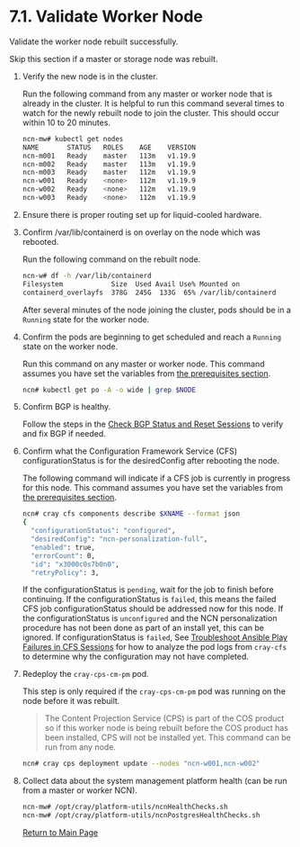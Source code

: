 # 7.1. Validate Worker Node

Validate the worker node rebuilt successfully.

Skip this section if a master or storage node was rebuilt.

1. Verify the new node is in the cluster.

      Run the following command from any master or worker node that is already in the cluster. It is helpful to run this command several times to watch for the newly rebuilt node to join the cluster. This should occur within 10 to 20 minutes.

      ```bash
      ncn-mw# kubectl get nodes
      NAME       STATUS   ROLES    AGE    VERSION
      ncn-m001   Ready    master   113m   v1.19.9
      ncn-m002   Ready    master   113m   v1.19.9
      ncn-m003   Ready    master   112m   v1.19.9
      ncn-w001   Ready    <none>   112m   v1.19.9
      ncn-w002   Ready    <none>   112m   v1.19.9
      ncn-w003   Ready    <none>   112m   v1.19.9
      ```

1. Ensure there is proper routing set up for liquid-cooled hardware.

1. Confirm /var/lib/containerd is on overlay on the node which was rebooted.

    Run the following command on the rebuilt node.

    ```bash
    ncn-w# df -h /var/lib/containerd
    Filesystem            Size  Used Avail Use% Mounted on
    containerd_overlayfs  378G  245G  133G  65% /var/lib/containerd
    ```

    After several minutes of the node joining the cluster, pods should be in a `Running` state for the worker node.

1. Confirm the pods are beginning to get scheduled and reach a `Running` state on the worker node. 

    Run this command on any master or worker node. This command assumes you have set the variables from [the prerequisites section](../Rebuild_NCNs.md#Prerequisites).

    ```bash
    ncn# kubectl get po -A -o wide | grep $NODE
    ```

1. Confirm BGP is healthy.

    Follow the steps in the [Check BGP Status and Reset Sessions](../../network/metallb_bgp/Check_BGP_Status_and_Reset_Sessions.md#Prerequisites) to verify and fix BGP if needed.

1. Confirm what the Configuration Framework Service (CFS) configurationStatus is for the desiredConfig after rebooting the node.

    The following command will indicate if a CFS job is currently in progress for this node. This command assumes you have set the variables from [the prerequisites section](../Rebuild_NCNs.md#Prerequisites).

    ```bash
    ncn# cray cfs components describe $XNAME --format json
    {
      "configurationStatus": "configured",
      "desiredConfig": "ncn-personalization-full",
      "enabled": true,
      "errorCount": 0,
      "id": "x3000c0s7b0n0",
      "retryPolicy": 3,
    ```

    If the configurationStatus is `pending`, wait for the job to finish before continuing. If the configurationStatus is `failed`, this means the failed CFS job configurationStatus should be addressed now for this node. If the configurationStatus is `unconfigured` and the NCN personalization procedure has not been done as part of an install yet, this can be ignored.
    If configurationStatus is `failed`, See [Troubleshoot Ansible Play Failures in CFS Sessions](../../configuration_management/Troubleshoot_Ansible_Play_Failures_in_CFS_Sessions.md#Prerequisites) for how to analyze the pod logs from `cray-cfs` to determine why the configuration may not have completed.

1. Redeploy the `cray-cps-cm-pm` pod.

    This step is only required if the `cray-cps-cm-pm` pod was running on the node before it was rebuilt.
    > The Content Projection Service (CPS) is part of the COS product so if this worker node is being rebuilt before the COS product has been installed, CPS will not be installed yet.
    This command can be run from any node.

    ```bash
    ncn# cray cps deployment update --nodes "ncn-w001,ncn-w002"
    ```

1. Collect data about the system management platform health \(can be run from a master or worker NCN\).

    ```bash
    ncn-mw# /opt/cray/platform-utils/ncnHealthChecks.sh
    ncn-mw# /opt/cray/platform-utils/ncnPostgresHealthChecks.sh
    ```

    [Return to Main Page](Rebuild_NCNs.md#Post_Rebuild_Worker_Node_Validation.md)